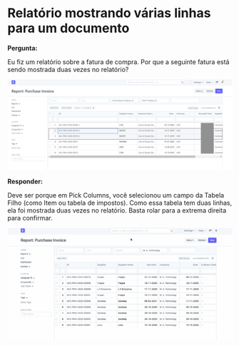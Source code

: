 # Relatório mostrando várias linhas para um documento


**Pergunta:**

  


Eu fiz um relatório sobre a fatura de compra. Por que a seguinte fatura está sendo mostrada duas vezes no relatório?

  


![](/files/3w1roiE.png)

  


**Responder:**

  


Deve ser porque em Pick Columns, você selecionou um campo da Tabela Filho (como Item ou tabela de impostos). Como essa tabela tem duas linhas, ela foi mostrada duas vezes no relatório. Basta rolar para a extrema direita para confirmar.

  


![](/files/BFinlvC.png)